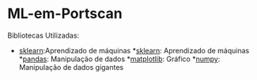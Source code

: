 # ML-em-Portscan

Bibliotecas Utilizadas:
* [sklearn](https://scikit-learn.org/stable/):Aprendizado de máquinas
*[sklearn](https://scikit-learn.org/stable/): Aprendizado de máquinas
*[pandas](https://pandas.pydata.org/docs/): Manipulação de dados
*[matplotlib](https://matplotlib.org/stable/index.html): Gráfico
*[numpy](https://numpy.org/doc/stable/): Manipulação de dados gigantes
